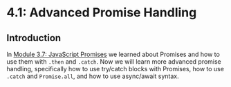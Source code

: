 # 4.1: Advanced Promise Handling

## Introduction

In [Module 3.7: JavaScript Promises](../../3-backend-application/3.7-javascript-promises.md) we learned about Promises and how to use them with `.then` and `.catch`. Now we will learn more advanced promise handling, specifically how to use try/catch blocks with Promises, how to use `.catch` and `Promise.all`, and how to use async/await syntax.

